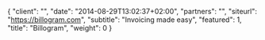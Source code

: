 {
   "client": "",
   "date": "2014-08-29T13:02:37+02:00",
   "partners": "",
   "siteurl": "https://billogram.com",
   "subtitle": "Invoicing made easy",
   "featured": 1,
   "title": "Billogram",
   "weight": 0
}

